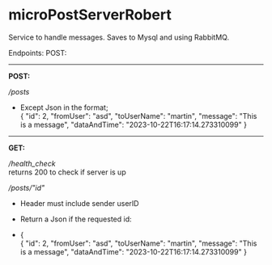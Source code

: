 # microPostServerRobert


Service to handle messages. Saves to Mysql and using RabbitMQ.

Endpoints:
POST:

---
**POST:**

*/posts*

- Except Json in the format;   
 {
	"id": 2,
	"fromUser": "asd",
	"toUserName": "martin",
	"message": "This is a message",
	"dataAndTime": "2023-10-22T16:17:14.273310099"
}


---

**GET:**

*/health_check*  
returns 200 to check if server is up

*/posts/"id"*
*  Header must include sender userID 
* Return a Json if the requested id:

* {  
{
	"id": 2,
	"fromUser": "asd",
	"toUserName": "martin",
	"message": "This is a message",
	"dataAndTime": "2023-10-22T16:17:14.273310099"
}



